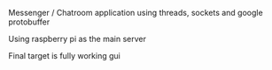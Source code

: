 Messenger / Chatroom application using threads, sockets and google protobuffer

Using raspberry pi as the main server

Final target is fully working gui 
